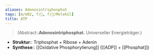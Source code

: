 ```yaml
---
aliases: Adenosintriphosphat
tags: [m/m02, f/🧪, f/🧪/Molekül]
title: ATP
---
```

> (Abstract::**Adenosintriphosphat.** Universeller Energieträger.)
- **Struktur**:: Triphosphat + Ribose + Adenin
- **Synthese**:: [[Oxidative Phosphorylierung]] ([[ADP]] + [[Phosphat]])